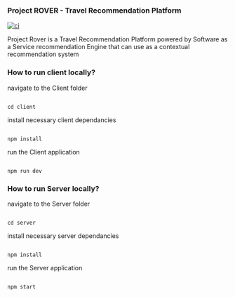 ### Project ROVER - Travel Recommendation Platform

[![ci](https://github.com/DushanSenadheera/project_rover/actions/workflows/ci.yml/badge.svg?branch=main)](https://github.com/DushanSenadheera/project_rover/actions/workflows/ci.yml)

Project Rover is a Travel Recommendation Platform powered by Software as a Service recommendation Engine that can use as a contextual recommendation system  

### How to run client locally?

navigate to the Client folder
```

cd client

```
install necessary client dependancies
```

npm install

```
run the Client application
```

npm run dev

```

### How to run Server locally?

navigate to the Server folder
```

cd server

```
install necessary server dependancies
```

npm install

```
run the Server application
```

npm start

```
